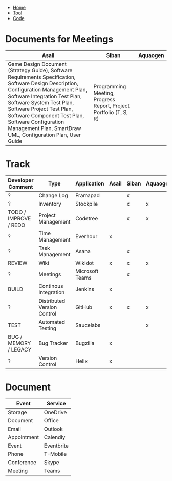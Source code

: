- [Home](https://sammight.github.io/Sammight/index)
- [Tool](https://sammight.github.io/Sammight/coding)
- [Code](https://sammight.github.io/Sammight/source)

# Documents for Meetings

Asail | Siban | Aquaogen
------|-------|---------
Game Design Document (Strategy Guide), Software Requirements Specification, Software Design Description, Configuration Management Plan, Software Integration Test Plan, Software System Test Plan, Software Project Test Plan, Software Component Test Plan, Software Configuration Management Plan, SmartDraw UML, Configuration Plan, User Guide | Programming Meeting, Progress Report, Project Portfolio (T, S, R) | 

# Track

Developer Comment | Type | Application | Asail | Siban | Aquaogen
------------------|------|-------------|-------|-------|---------
? | Change Log | Framapad | | x | 
? | Inventory | Stockpile | | x | x
TODO / IMPROVE / REDO | Project Management | Codetree | | x | x
? | Time Management | Everhour | x | |
? | Task Management | Asana | | x |
REVIEW | Wiki | Wikidot | x | x | x
? | Meetings | Microsoft Teams |  | x | 
BUILD | Continous Integration | Jenkins | x | |
? | Distributed Version Control | GitHub | x | x | x
TEST | Automated Testing | Saucelabs | | | x  
BUG / MEMORY / LEGACY | Bug Tracker | Bugzilla | x | |
? | Version Control | Helix | x | | |

# Document

Event | Service
------|--------
Storage | OneDrive
Document | Office
Email | Outlook
Appointment | Calendly
Event | Eventbrite
Phone | T-Mobile
Conference | Skype
Meeting | Teams
